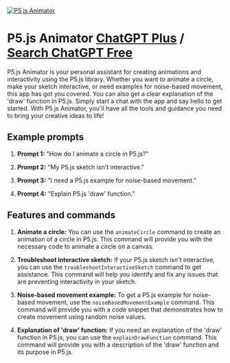 
[![P5.js Animator](https://files.oaiusercontent.com/file-7JzMd4YVHejgNPkoY5VRQgjW?se=2123-10-16T20%3A09%3A30Z&sp=r&sv=2021-08-06&sr=b&rscc=max-age%3D31536000%2C%20immutable&rscd=attachment%3B%20filename%3D863fba7c-1e45-4e1b-8d92-68adfeb52529.png&sig=x4iNj6vGVApFhU9GMQtWRqAXUb4KdEMNmgRMFPhbBNE%3D)](https://chat.openai.com/g/g-viuLFwfA8-p5-js-animator)

# P5.js Animator [ChatGPT Plus](https://chat.openai.com/g/g-viuLFwfA8-p5-js-animator) / [Search ChatGPT Free](https://gptcall.net/index.html#/?search=P5.js%20Animator)

P5.js Animator is your personal assistant for creating animations and interactivity using the P5.js library. Whether you want to animate a circle, make your sketch interactive, or need examples for noise-based movement, this app has got you covered. You can also get a clear explanation of the 'draw' function in P5.js. Simply start a chat with the app and say hello to get started. With P5.js Animator, you'll have all the tools and guidance you need to bring your creative ideas to life!

## Example prompts

1. **Prompt 1:** "How do I animate a circle in P5.js?"

2. **Prompt 2:** "My P5.js sketch isn't interactive."

3. **Prompt 3:** "I need a P5.js example for noise-based movement."

4. **Prompt 4:** "Explain P5.js 'draw' function."

## Features and commands

1. **Animate a circle:** You can use the `animateCircle` command to create an animation of a circle in P5.js. This command will provide you with the necessary code to animate a circle on a canvas.

2. **Troubleshoot interactive sketch:** If your P5.js sketch isn't interactive, you can use the `troubleshootInteractiveSketch` command to get assistance. This command will help you identify and fix any issues that are preventing interactivity in your sketch.

3. **Noise-based movement example:** To get a P5.js example for noise-based movement, use the `noiseBasedMovementExample` command. This command will provide you with a code snippet that demonstrates how to create movement using random noise values.

4. **Explanation of 'draw' function:** If you need an explanation of the 'draw' function in P5.js, you can use the `explainDrawFunction` command. This command will provide you with a description of the 'draw' function and its purpose in P5.js.


